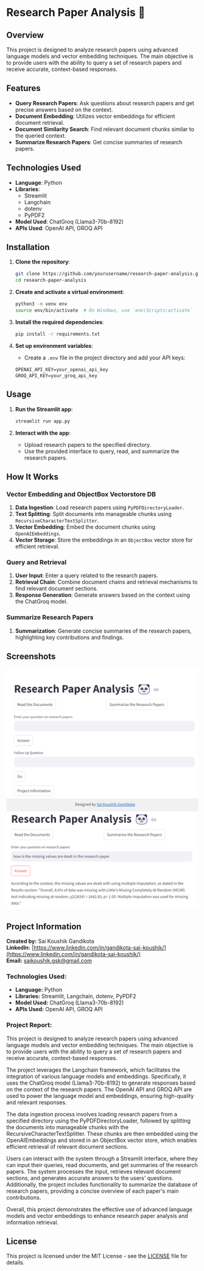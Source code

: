 # Research Paper Analysis 🐼
## Overview

This project is designed to analyze research papers using advanced language models and vector embedding techniques. The main objective is to provide users with the ability to query a set of research papers and receive accurate, context-based responses.

## Features

- **Query Research Papers**: Ask questions about research papers and get precise answers based on the context.
- **Document Embedding**: Utilizes vector embeddings for efficient document retrieval.
- **Document Similarity Search**: Find relevant document chunks similar to the queried context.
- **Summarize Research Papers**: Get concise summaries of research papers.

## Technologies Used

- **Language**: Python
- **Libraries**: 
  - Streamlit
  - Langchain
  - dotenv
  - PyPDF2
- **Model Used**: ChatGroq (Llama3-70b-8192)
- **APIs Used**: OpenAI API, GROQ API

## Installation

1. **Clone the repository**:
    ```bash
    git clone https://github.com/yourusername/research-paper-analysis.git
    cd research-paper-analysis
    ```

2. **Create and activate a virtual environment**:
    ```bash
    python3 -m venv env
    source env/bin/activate  # On Windows, use `env\Scripts\activate`
    ```

3. **Install the required dependencies**:
    ```bash
    pip install -r requirements.txt
    ```

4. **Set up environment variables**:
    - Create a `.env` file in the project directory and add your API keys:
    ```env
    OPENAI_API_KEY=your_openai_api_key
    GROQ_API_KEY=your_groq_api_key
    ```

## Usage

1. **Run the Streamlit app**:
    ```bash
    streamlit run app.py
    ```

2. **Interact with the app**:
    - Upload research papers to the specified directory.
    - Use the provided interface to query, read, and summarize the research papers.

## How It Works

### Vector Embedding and ObjectBox Vectorstore DB

1. **Data Ingestion**: Load research papers using `PyPDFDirectoryLoader`.
2. **Text Splitting**: Split documents into manageable chunks using `RecursiveCharacterTextSplitter`.
3. **Vector Embedding**: Embed the document chunks using `OpenAIEmbeddings`.
4. **Vector Storage**: Store the embeddings in an `ObjectBox` vector store for efficient retrieval.

### Query and Retrieval

1. **User Input**: Enter a query related to the research papers.
2. **Retrieval Chain**: Combine document chains and retrieval mechanisms to find relevant document sections.
3. **Response Generation**: Generate answers based on the context using the ChatGroq model.

### Summarize Research Papers

1. **Summarization**: Generate concise summaries of the research papers, highlighting key contributions and findings.

## Screenshots

![Screenshot of App](screenshot1.png)
![Screenshot of App](screenshot2.png)

## Project Information

**Created by:** Sai Koushik Gandikota  
**LinkedIn:** [https://www.linkedin.com/in/gandikota-sai-koushik/](https://www.linkedin.com/in/gandikota-sai-koushik/)  
**Email:** saikoushik.gsk@gmail.com  

### Technologies Used:

- **Language:** Python
- **Libraries:** Streamlit, Langchain, dotenv, PyPDF2
- **Model Used:** ChatGroq (Llama3-70b-8192)
- **APIs Used:** OpenAI API, GROQ API

### Project Report:

This project is designed to analyze research papers using advanced language models and vector embedding techniques. The main objective is to provide users with the ability to query a set of research papers and receive accurate, context-based responses.

The project leverages the Langchain framework, which facilitates the integration of various language models and embeddings. Specifically, it uses the ChatGroq model (Llama3-70b-8192) to generate responses based on the context of the research papers. The OpenAI API and GROQ API are used to power the language model and embeddings, ensuring high-quality and relevant responses.

The data ingestion process involves loading research papers from a specified directory using the PyPDFDirectoryLoader, followed by splitting the documents into manageable chunks with the RecursiveCharacterTextSplitter. These chunks are then embedded using the OpenAIEmbeddings and stored in an ObjectBox vector store, which enables efficient retrieval of relevant document sections.

Users can interact with the system through a Streamlit interface, where they can input their queries, read documents, and get summaries of the research papers. The system processes the input, retrieves relevant document sections, and generates accurate answers to the users' questions. Additionally, the project includes functionality to summarize the database of research papers, providing a concise overview of each paper's main contributions.

Overall, this project demonstrates the effective use of advanced language models and vector embeddings to enhance research paper analysis and information retrieval.

## License

This project is licensed under the MIT License - see the [LICENSE](LICENSE) file for details.
